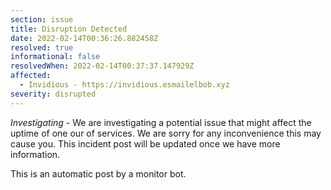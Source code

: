 ```yaml
---
section: issue
title: Disruption Detected
date: 2022-02-14T00:36:26.882458Z
resolved: true
informational: false
resolvedWhen: 2022-02-14T00:37:37.147929Z
affected:
  - Invidious - https://invidious.esmailelbob.xyz
severity: disrupted
---
```

*Investigating* - We are investigating a potential issue that might affect the uptime of one our of services. We are sorry for any inconvenience this may cause you. This incident post will be updated once we have more information.

This is an automatic post by a monitor bot.
        